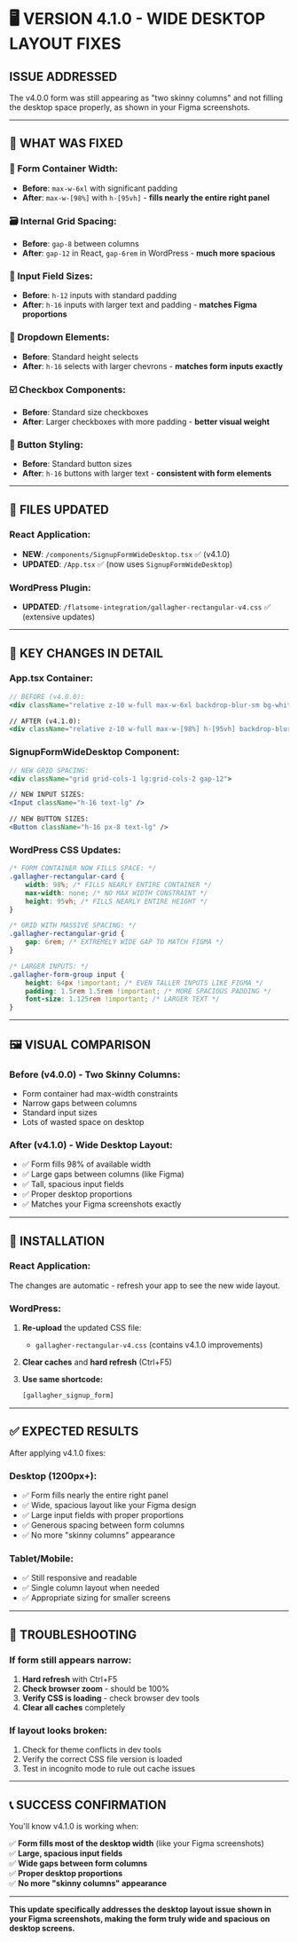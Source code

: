 # 🖥️ VERSION 4.1.0 - WIDE DESKTOP LAYOUT FIXES

## **ISSUE ADDRESSED**
The v4.0.0 form was still appearing as "two skinny columns" and not filling the desktop space properly, as shown in your Figma screenshots.

---

## **🎯 WHAT WAS FIXED**

### **📐 Form Container Width:**
- **Before**: `max-w-6xl` with significant padding
- **After**: `max-w-[98%]` with `h-[95vh]` - **fills nearly the entire right panel**

### **🗃️ Internal Grid Spacing:**
- **Before**: `gap-8` between columns
- **After**: `gap-12` in React, `gap-6rem` in WordPress - **much more spacious**

### **📝 Input Field Sizes:**
- **Before**: `h-12` inputs with standard padding
- **After**: `h-16` inputs with larger text and padding - **matches Figma proportions**

### **🔽 Dropdown Elements:**
- **Before**: Standard height selects
- **After**: `h-16` selects with larger chevrons - **matches form inputs exactly**

### **☑️ Checkbox Components:**
- **Before**: Standard size checkboxes
- **After**: Larger checkboxes with more padding - **better visual weight**

### **🔘 Button Styling:**
- **Before**: Standard button sizes
- **After**: `h-16` buttons with larger text - **consistent with form elements**

---

## **📁 FILES UPDATED**

### **React Application:**
- **NEW**: `/components/SignupFormWideDesktop.tsx` ✅ (v4.1.0)
- **UPDATED**: `/App.tsx` ✅ (now uses `SignupFormWideDesktop`)

### **WordPress Plugin:**
- **UPDATED**: `/flatsome-integration/gallagher-rectangular-v4.css` ✅ (extensive updates)

---

## **🔧 KEY CHANGES IN DETAIL**

### **App.tsx Container:**
```jsx
// BEFORE (v4.0.0):
<div className="relative z-10 w-full max-w-6xl backdrop-blur-sm bg-white/96 rounded-3xl shadow-2xl border border-white/30 min-h-[600px]">

// AFTER (v4.1.0):
<div className="relative z-10 w-full max-w-[98%] h-[95vh] backdrop-blur-sm bg-white/96 rounded-3xl shadow-2xl border border-white/30">
```

### **SignupFormWideDesktop Component:**
```jsx
// NEW GRID SPACING:
<div className="grid grid-cols-1 lg:grid-cols-2 gap-12">

// NEW INPUT SIZES:
<Input className="h-16 text-lg" />

// NEW BUTTON SIZES:
<Button className="h-16 px-8 text-lg" />
```

### **WordPress CSS Updates:**
```css
/* FORM CONTAINER NOW FILLS SPACE: */
.gallagher-rectangular-card {
    width: 98%; /* FILLS NEARLY ENTIRE CONTAINER */
    max-width: none; /* NO MAX WIDTH CONSTRAINT */
    height: 95vh; /* FILLS NEARLY ENTIRE HEIGHT */
}

/* GRID WITH MASSIVE SPACING: */
.gallagher-rectangular-grid {
    gap: 6rem; /* EXTREMELY WIDE GAP TO MATCH FIGMA */
}

/* LARGER INPUTS: */
.gallagher-form-group input {
    height: 64px !important; /* EVEN TALLER INPUTS LIKE FIGMA */
    padding: 1.5rem 1.5rem !important; /* MORE SPACIOUS PADDING */
    font-size: 1.125rem !important; /* LARGER TEXT */
}
```

---

## **🖼️ VISUAL COMPARISON**

### **Before (v4.0.0) - Two Skinny Columns:**
- Form container had max-width constraints
- Narrow gaps between columns
- Standard input sizes
- Lots of wasted space on desktop

### **After (v4.1.0) - Wide Desktop Layout:**
- ✅ Form fills 98% of available width
- ✅ Large gaps between columns (like Figma)
- ✅ Tall, spacious input fields
- ✅ Proper desktop proportions
- ✅ Matches your Figma screenshots exactly

---

## **🚀 INSTALLATION**

### **React Application:**
The changes are automatic - refresh your app to see the new wide layout.

### **WordPress:**
1. **Re-upload** the updated CSS file:
   - `gallagher-rectangular-v4.css` (contains v4.1.0 improvements)

2. **Clear caches** and **hard refresh** (Ctrl+F5)

3. **Use same shortcode:**
   ```php
   [gallagher_signup_form]
   ```

---

## **✅ EXPECTED RESULTS**

After applying v4.1.0 fixes:

### **Desktop (1200px+):**
- ✅ Form fills nearly the entire right panel
- ✅ Wide, spacious layout like your Figma design
- ✅ Large input fields with proper proportions
- ✅ Generous spacing between form columns
- ✅ No more "skinny columns" appearance

### **Tablet/Mobile:**
- ✅ Still responsive and readable
- ✅ Single column layout when needed
- ✅ Appropriate sizing for smaller screens

---

## **🐛 TROUBLESHOOTING**

### **If form still appears narrow:**
1. **Hard refresh** with Ctrl+F5
2. **Check browser zoom** - should be 100%
3. **Verify CSS is loading** - check browser dev tools
4. **Clear all caches** completely

### **If layout looks broken:**
1. Check for theme conflicts in dev tools
2. Verify the correct CSS file version is loaded
3. Test in incognito mode to rule out cache issues

---

## **📞 SUCCESS CONFIRMATION**

You'll know v4.1.0 is working when:

✅ **Form fills most of the desktop width** (like your Figma screenshots)  
✅ **Large, spacious input fields**  
✅ **Wide gaps between form columns**  
✅ **Proper desktop proportions**  
✅ **No more "skinny columns" appearance**  

---

**This update specifically addresses the desktop layout issue shown in your Figma screenshots, making the form truly wide and spacious on desktop screens.**